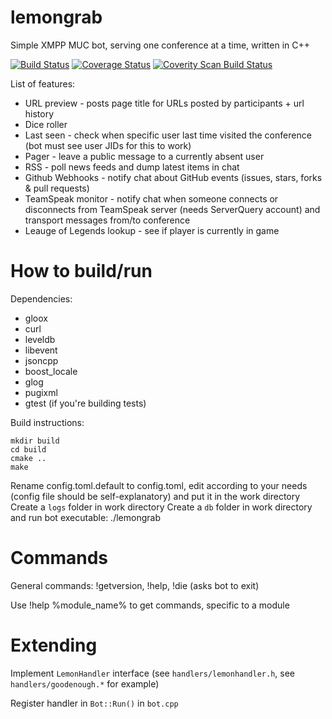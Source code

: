 lemongrab
=========

Simple XMPP MUC bot, serving one conference at a time, written in C++

[![Build Status](https://travis-ci.org/Chemrat/lemongrab.svg?branch=master)](https://travis-ci.org/Chemrat/lemongrab)
[![Coverage Status](https://coveralls.io/repos/github/Chemrat/lemongrab/badge.svg?branch=master)](https://coveralls.io/github/Chemrat/lemongrab?branch=master)
[![Coverity Scan Build Status](https://scan.coverity.com/projects/8766/badge.svg)](https://scan.coverity.com/projects/8766)

List of features:

* URL preview - posts page title for URLs posted by participants + url history
* Dice roller
* Last seen - check when specific user last time visited the conference (bot must see user JIDs for this to work)
* Pager - leave a public message to a currently absent user
* RSS - poll news feeds and dump latest items in chat
* Github Webhooks - notify chat about GitHub events (issues, stars, forks & pull requests)
* TeamSpeak monitor - notify chat when someone connects or disconnects from TeamSpeak server (needs ServerQuery account) and transport messages from/to conference
* Leauge of Legends lookup - see if player is currently in game

How to build/run
================

Dependencies:

* gloox
* curl
* leveldb
* libevent
* jsoncpp
* boost_locale
* glog
* pugixml
* gtest (if you're building tests)

Build instructions:

```
mkdir build
cd build
cmake ..
make
```

Rename config.toml.default to config.toml, edit according to your needs (config file should be self-explanatory) and put it in the work directory
Create a `logs` folder in work directory
Create a `db` folder in work directory and run bot executable: ./lemongrab

Commands
========
General commands: !getversion, !help, !die (asks bot to exit)

Use !help %module_name% to get commands, specific to a module

Extending
=========
Implement `LemonHandler` interface (see `handlers/lemonhandler.h`, see `handlers/goodenough.*` for example)

Register handler in `Bot::Run()` in `bot.cpp`
